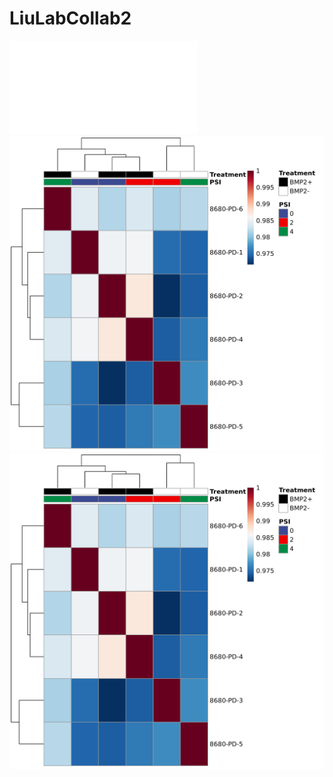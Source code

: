 # LiuLabCollab2

!['hello'](./Plots/pearson_hmp.pdf)
!['hello2'](./Plots/pearson_hmp.png)
!['hello3'](./Plots/pearson_hmp.png?raw=true "Title")